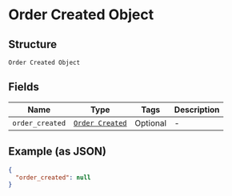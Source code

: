 
# Order Created Object

## Structure

`Order Created Object`

## Fields

| Name | Type | Tags | Description |
|  --- | --- | --- | --- |
| `order_created` | [`Order Created`](../../doc/models/order-created.md) | Optional | - |

## Example (as JSON)

```json
{
  "order_created": null
}
```

